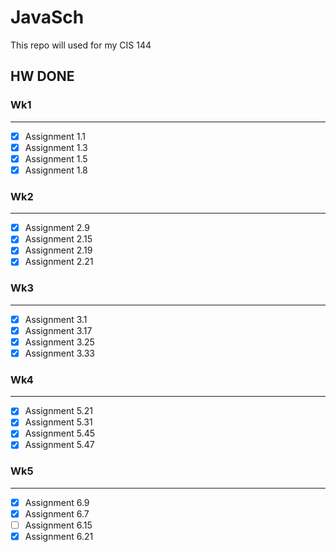 # JavaSch

This repo will used for my CIS 144

## HW DONE 

### Wk1
---
- [x] Assignment 1.1
- [x] Assignment 1.3
- [x] Assignment 1.5
- [x] Assignment 1.8

### Wk2
---

- [x] Assignment 2.9
- [x] Assignment 2.15
- [x] Assignment 2.19
- [x] Assignment 2.21

### Wk3 
---

- [x] Assignment 3.1
- [x] Assignment 3.17
- [x] Assignment 3.25
- [x] Assignment 3.33

### Wk4
---

- [x] Assignment 5.21
- [x] Assignment 5.31
- [x] Assignment 5.45
- [x] Assignment 5.47

### Wk5
--- 

- [x] Assignment 6.9
- [x] Assignment 6.7
- [ ] Assignment 6.15
- [x] Assignment 6.21